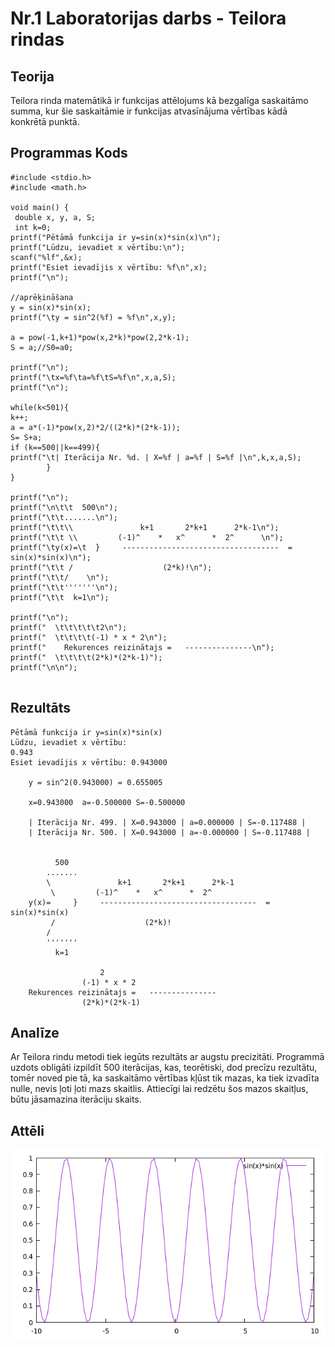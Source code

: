 # Nr.1 Laboratorijas darbs - Teilora rindas

## Teorija
Teilora rinda matemātikā ir funkcijas attēlojums kā bezgalīga saskaitāmo summa, kur šie saskaitāmie ir funkcijas atvasīnājuma vērtības kādā konkrētā punktā. 
## Programmas Kods 
``` 
#include <stdio.h>
#include <math.h>

void main() {
 double x, y, a, S;
 int k=0;
printf("Pētāmā funkcija ir y=sin(x)*sin(x)\n");
printf("Lūdzu, ievadiet x vērtību:\n");
scanf("%lf",&x);
printf("Esiet ievadījis x vērtību: %f\n",x);
printf("\n");

//aprēķināšana
y = sin(x)*sin(x);
printf("\ty = sin^2(%f) = %f\n",x,y);

a = pow(-1,k+1)*pow(x,2*k)*pow(2,2*k-1);
S = a;//S0=a0;

printf("\n");
printf("\tx=%f\ta=%f\tS=%f\n",x,a,S);
printf("\n");

while(k<501){
k++;
a = a*(-1)*pow(x,2)*2/((2*k)*(2*k-1));
S= S+a;
if (k==500||k==499){
printf("\t| Iterācija Nr. %d. | X=%f | a=%f | S=%f |\n",k,x,a,S);
        }
}

printf("\n");
printf("\n\t\t  500\n");
printf("\t\t.......\n");
printf("\t\t\\               k+1       2*k+1      2*k-1\n");
printf("\t\t \\         (-1)^    *   x^      *  2^      \n");
printf("\ty(x)=\t  }     -----------------------------------  = sin(x)*sin(x)\n");
printf("\t\t /                    (2*k)!\n");
printf("\t\t/    \n");
printf("\t\t'''''''\n");
printf("\t\t  k=1\n");

printf("\n");
printf("  \t\t\t\t\t2\n");
printf("  \t\t\t\t(-1) * x * 2\n");
printf("    Rekurences reizinātajs =   ---------------\n");
printf("  \t\t\t\t(2*k)*(2*k-1)");
printf("\n\n");


```
## Rezultāts
```
Pētāmā funkcija ir y=sin(x)*sin(x)
Lūdzu, ievadiet x vērtību:
0.943
Esiet ievadījis x vērtību: 0.943000

	y = sin^2(0.943000) = 0.655005

	x=0.943000	a=-0.500000	S=-0.500000

	| Iterācija Nr. 499. | X=0.943000 | a=0.000000 | S=-0.117488 |
	| Iterācija Nr. 500. | X=0.943000 | a=-0.000000 | S=-0.117488 |


		  500
		.......
		\               k+1       2*k+1      2*k-1
		 \         (-1)^    *   x^      *  2^      
	y(x)=	  }     -----------------------------------  = sin(x)*sin(x)
		 /                    (2*k)!
		/    
		'''''''
		  k=1

  					2
  				(-1) * x * 2
    Rekurences reizinātajs =   ---------------
  				(2*k)*(2*k-1)
```
## Analīze
Ar Teilora rindu metodi tiek iegūts rezultāts ar augstu precizitāti. Programmā uzdots obligāti izpildīt 500 iterācijas, kas, teorētiski, dod precīzu rezultātu, tomēr noved pie tā, ka saskaitāmo vērtības kļūst tik mazas, ka tiek izvadīta nulle, nevis ļoti ļoti mazs skaitlis. Attiecīgi lai redzētu šos mazos skaitļus, būtu jāsamazina iterāciju skaits.
## Attēli
![Funkcijas grafiks](https://github.com/ErvinsLazdins/RTR105/blob/master/darbi/1ld_series/sin(x)*sin(x).png)
